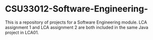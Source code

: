 # CSU33012-Software-Engineering-
This is a repository of projects for a Software Engineering module.
LCA assignment 1 and LCA assignment 2 are both included in the same Java project in LCA01.
